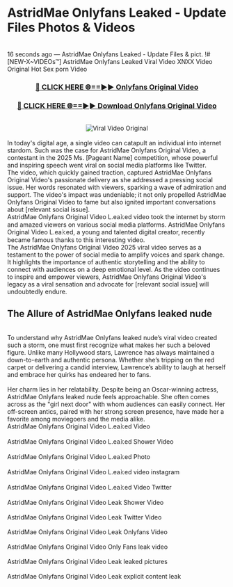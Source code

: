 # AstridMae Onlyfans Leaked - Update Files Photos & Videos 
<br>
16 seconds ago — AstridMae Onlyfans Leaked - Update Files & pict. !#[NEW-X~VIDEOs™] AstridMae Onlyfans Leaked Viral Video XNXX Video Original Hot Sex porn Video
<br>
<div align="center">
<h3><a href="http://freeplayer.one?title=AstridMae&ref=25OR" rel="nofollow">🔴 CLICK HERE 🌐==►► Onlyfans Original Video</a></h3>
<h3><a href="http://freeplayer.one?title=AstridMae&ref=25OR" rel="nofollow">🔴 CLICK HERE 🌐==►► Download Onlyfans Original Video</a></h3>
<br>
<a href="http://freeplayer.one?title=AstridMae&ref=25OR" rel="nofollow" data-target="animated-image.originalLink"><img src="https://i.ibb.co.com/xMMVF88/686577567.gif" alt="Viral Video Original" style="max-width: 100%; display: inline-block;" data-target="animated-image.originalImage"></a>
</div>
<br>
In today's digital age, a single video can catapult an individual into internet stardom. Such was the case for AstridMae Onlyfans Original Video, a contestant in the 2025 Ms. [Pageant Name] competition, whose powerful and inspiring speech went viral on social media platforms like Twitter.
<br>
The video, which quickly gained traction, captured AstridMae Onlyfans Original Video's passionate delivery as she addressed a pressing social issue. Her words resonated with viewers, sparking a wave of admiration and support. The video's impact was undeniable; it not only propelled AstridMae Onlyfans Original Video to fame but also ignited important conversations about [relevant social issue].
<br>
AstridMae Onlyfans Original Video L.ea𝚔ed video took the internet by storm and amazed viewers on various social media platforms. AstridMae Onlyfans Original Video L.ea𝚔ed, a young and talented digital creator, recently became famous thanks to this interesting video.
<br>
The AstridMae Onlyfans Original Video 2025 viral video serves as a testament to the power of social media to amplify voices and spark change. It highlights the importance of authentic storytelling and the ability to connect with audiences on a deep emotional level. As the video continues to inspire and empower viewers, AstridMae Onlyfans Original Video's legacy as a viral sensation and advocate for [relevant social issue] will undoubtedly endure.
<br>
<h2>The Allure of AstridMae Onlyfans leaked nude</h2>
<br>
To understand why AstridMae Onlyfans leaked nude’s viral video created such a storm, one must first recognize what makes her such a beloved figure. Unlike many Hollywood stars, Lawrence has always maintained a down-to-earth and authentic persona. Whether she’s tripping on the red carpet or delivering a candid interview, Lawrence’s ability to laugh at herself and embrace her quirks has endeared her to fans.
<br><br>
Her charm lies in her relatability. Despite being an Oscar-winning actress, AstridMae Onlyfans leaked nude feels approachable. She often comes across as the "girl next door" with whom audiences can easily connect. Her off-screen antics, paired with her strong screen presence, have made her a favorite among moviegoers and the media alike.
<br>
AstridMae Onlyfans Original Video L.ea𝚔ed Video
<br><br>
AstridMae Onlyfans Original Video L.ea𝚔ed Shower Video
<br><br>
AstridMae Onlyfans Original Video L.ea𝚔ed Photo
<br><br>
AstridMae Onlyfans Original Video L.ea𝚔ed video instagram
<br><br>
AstridMae Onlyfans Original Video L.ea𝚔ed Video Twitter
<br><br>
AstridMae Onlyfans Original Video Leak Shower Video
<br><br>
AstridMae Onlyfans Original Video Leak Twitter Video
<br><br>
AstridMae Onlyfans Original Video Leak Onlyfans Video
<br><br>
AstridMae Onlyfans Original Video Only Fans leak video
<br><br>
AstridMae Onlyfans Original Video Leak leaked pictures
<br><br>
AstridMae Onlyfans Original Video Leak explicit content leak